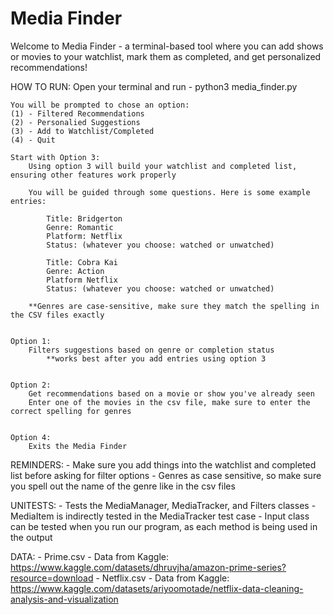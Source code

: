 # Media Finder
 Welcome to Media Finder - a terminal-based tool where you can add shows or movies to your watchlist, mark them as completed, and get personalized recommendations!

HOW TO RUN:
    Open your terminal and run -  python3 media_finder.py

    You will be prompted to chose an option:
    (1) - Filtered Recommendations
    (2) - Personalied Suggestions
    (3) - Add to Watchlist/Completed
    (4) - Quit

    Start with Option 3:
        Using option 3 will build your watchlist and completed list, ensuring other features work properly

        You will be guided through some questions. Here is some example entries:

            Title: Bridgerton
            Genre: Romantic
            Platform: Netflix
            Status: (whatever you choose: watched or unwatched)

            Title: Cobra Kai
            Genre: Action 
            Platform Netflix
            Status: (whatever you choose: watched or unwatched)

        **Genres are case-sensitive, make sure they match the spelling in the CSV files exactly


    Option 1:
        Filters suggestions based on genre or completion status
            **works best after you add entries using option 3


    Option 2:
        Get recommendations based on a movie or show you've already seen
        Enter one of the movies in the csv file, make sure to enter the correct spelling for genres
    

    Option 4:
        Exits the Media Finder

        
REMINDERS:
    - Make sure you add things into the watchlist and completed list before asking for filter options
    - Genres as case sensitive, so make sure you spell out the name of the genre like in the csv files 
 
UNITESTS:
    - Tests the MediaManager, MediaTracker, and Filters classes
    - MediaItem is indirectly tested in the MediaTracker test case
    - Input class can be tested when you run our program, as each method is being used in the output

DATA:
    - Prime.csv - Data from Kaggle: https://www.kaggle.com/datasets/dhruvjha/amazon-prime-series?resource=download
    - Netflix.csv - Data from Kaggle: https://www.kaggle.com/datasets/ariyoomotade/netflix-data-cleaning-analysis-and-visualization